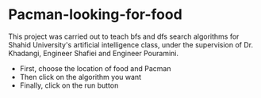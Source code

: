 # Pacman-looking-for-food
 This project was carried out to teach bfs and dfs search algorithms for Shahid University's artificial intelligence class, under the supervision of Dr. Khadangi, Engineer Shafiei and Engineer Pouramini.

- First, choose the location of food and Pacman
- Then click on the algorithm you want
- Finally, click on the run button
